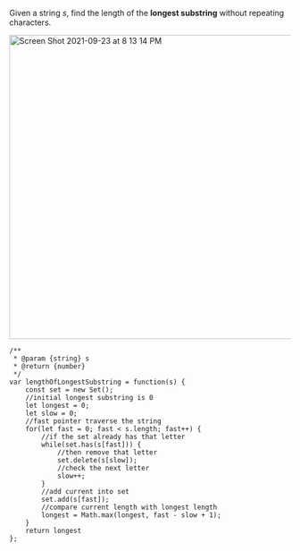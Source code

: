 Given a string _s_, find the length of the **longest substring** without repeating characters.

<img width="544" alt="Screen Shot 2021-09-23 at 8 13 14 PM" src="https://user-images.githubusercontent.com/37787994/134612616-3601f1c9-73e8-46b6-ad1d-481965ce89c8.png">

```JS
/**
 * @param {string} s
 * @return {number}
 */
var lengthOfLongestSubstring = function(s) {
    const set = new Set();
    //initial longest substring is 0
    let longest = 0;
    let slow = 0;
    //fast pointer traverse the string
    for(let fast = 0; fast < s.length; fast++) {
        //if the set already has that letter
        while(set.has(s[fast])) {
            //then remove that letter
            set.delete(s[slow]);
            //check the next letter
            slow++;
        }
        //add current into set
        set.add(s[fast]);
        //compare current length with longest length
        longest = Math.max(longest, fast - slow + 1);
    }
    return longest
};
```
